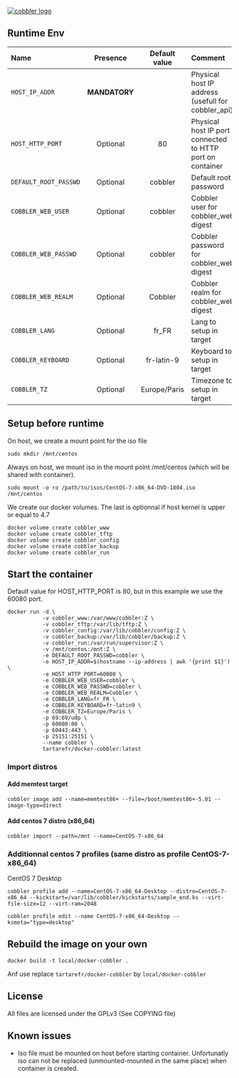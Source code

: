 [![cobbler logo](https://cobbler.github.io/images/logo-brand.png)](http://cobbler.github.io/ "cobbler")

## Runtime Env

| Name                   | Presence      | Default value | Comment                                                   |
| :--------------------- | :-----------: | :-----------: | :-------------------------------------------------------- |
|  `HOST_IP_ADDR`        | __MANDATORY__ |               | Physical host IP address (usefull for cobbler_api)        |
|  `HOST_HTTP_PORT`      | Optional      | 80            | Physical host IP port connected to HTTP port on container |
|  `DEFAULT_ROOT_PASSWD` | Optional      | cobbler       | Default root password                                     |
|  `COBBLER_WEB_USER`    | Optional      | cobbler       | Cobbler user for cobbler_web digest                       |
|  `COBBLER_WEB_PASSWD`  | Optional      | cobbler       | Cobbler password for cobbler_web digest                   |
|  `COBBLER_WEB_REALM`   | Optional      | Cobbler       | Cobbler realm for cobbler_web digest                      |
|  `COBBLER_LANG`        | Optional      | fr_FR         | Lang to setup in target                                   |
|  `COBBLER_KEYBOARD`    | Optional      | fr-latin-9    | Keyboard to setup in target                               |
|  `COBBLER_TZ`          | Optional      | Europe/Paris  | Timezone to setup in target                               |

## Setup before runtime

On host, we create a mount point for the iso file

    sudo mkdir /mnt/centos
    
Always on host, we mount iso in the mount point /mnt/centos (which will be shared with container).

    sudo mount -o ro /path/to/isos/CentOS-7-x86_64-DVD-1804.iso /mnt/centos

We create our docker volumes. The last is optionnal if host kernel is upper or equal to 4.7

    docker volume create cobbler_www
    docker volume create cobbler_tftp
    docker volume create cobbler_config
    docker volume create cobbler_backup
    docker volume create cobbler_run
    
## Start the container

Default value for HOST_HTTP_PORT is 80, but in this example we use the 60080 port.

    docker run -d \
               -v cobbler_www:/var/www/cobbler:Z \
               -v cobbler_tftp:/var/lib/tftp:Z \
               -v cobbler_config:/var/lib/cobbler/config:Z \
               -v cobbler_backup:/var/lib/cobbler/backup:Z \
               -v cobbler_run:/var/run/supervisor:Z \
               -v /mnt/centos:/mnt:Z \
               -e DEFAULT_ROOT_PASSWD=cobbler \
               -e HOST_IP_ADDR=$(hostname --ip-address | awk '{print $1}') \
               -e HOST_HTTP_PORT=60080 \
               -e COBBLER_WEB_USER=cobbler \
               -e COBBLER_WEB_PASSWD=cobbler \
               -e COBBLER_WEB_REALM=Cobbler \
               -e COBBLER_LANG=fr_FR \
               -e COBBLER_KEYBOARD=fr-latin9 \
               -e COBBLER_TZ=Europe/Paris \
               -p 69:69/udp \
               -p 60080:80 \
               -p 60443:443 \
               -p 25151:25151 \
               --name cobbler \
               tartarefr/docker-cobbler:latest

### Import distros

#### Add memtest target

    cobbler image add --name=memtest86+ --file=/boot/memtest86+-5.01 --image-type=direct

#### Add centos 7 distro (x86_64)

    cobbler import --path=/mnt --name=CentOS-7-x86_64

### Additionnal centos 7 profiles (same distro as profile CentOS-7-x86_64)

CentOS 7 Desktop

    cobbler profile add --name=CentOS-7-x86_64-Desktop --distro=CentOS-7-x86_64 --kickstart=/var/lib/cobbler/kickstarts/sample_end.ks --virt-file-size=12 --virt-ram=2048
    
    cobbler profile edit --name CentOS-7-x86_64-Desktop --ksmeta="type=desktop"

## Rebuild the image on your own

    docker build -t local/docker-cobbler .
    
Anf use replace `tartarefr/docker-cobbler` by `local/docker-cobbler`

## License

All files are licensed under the GPLv3 (See COPYING file)

## Known issues

* Iso file must be mounted on host before starting container. Unfortunatly iso can not be replaced (unmounted-mounted in the same place) when container is created.
